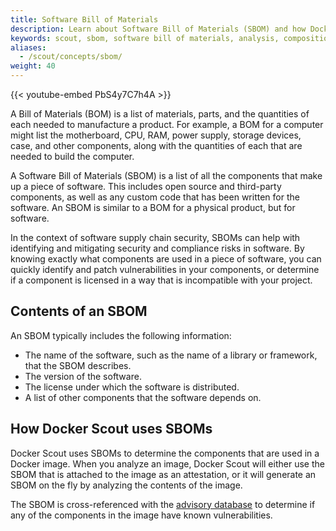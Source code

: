 ```yaml
---
title: Software Bill of Materials
description: Learn about Software Bill of Materials (SBOM) and how Docker Scout uses it.
keywords: scout, sbom, software bill of materials, analysis, composition
aliases:
  - /scout/concepts/sbom/
weight: 40
---
```


{{< youtube-embed PbS4y7C7h4A >}}

A Bill of Materials (BOM) is a list of materials, parts, and the quantities of
each needed to manufacture a product. For example, a BOM for a computer might
list the motherboard, CPU, RAM, power supply, storage devices, case, and other
components, along with the quantities of each that are needed to build the
computer.

A Software Bill of Materials (SBOM) is a list of all the components that make
up a piece of software. This includes open source and third-party components,
as well as any custom code that has been written for the software. An SBOM is
similar to a BOM for a physical product, but for software.

In the context of software supply chain security, SBOMs can help with
identifying and mitigating security and compliance risks in software. By
knowing exactly what components are used in a piece of software, you can
quickly identify and patch vulnerabilities in your components, or determine if
a component is licensed in a way that is incompatible with your project.

## Contents of an SBOM

An SBOM typically includes the following information:

- The name of the software, such as the name of a library or framework, that
  the SBOM describes.
- The version of the software.
- The license under which the software is distributed.
- A list of other components that the software depends on.

## How Docker Scout uses SBOMs

Docker Scout uses SBOMs to determine the components that are used in a Docker
image. When you analyze an image, Docker Scout will either use the SBOM that is
attached to the image as an attestation, or it will generate an SBOM on the fly
by analyzing the contents of the image.

The SBOM is cross-referenced with the [advisory database](/manuals/scout/deep-dive/advisory-db-sources.md)
to determine if any of the components in the image have known vulnerabilities.

<div id="scout-lp-survey-anchor"></div>
